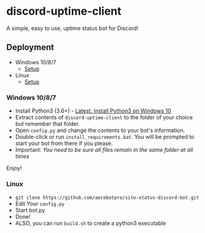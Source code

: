 # discord-uptime-client
A simple, easy to use, uptime status bot for Discord!

## Deployment

* Windows 10/8/7
  * [Setup](https://github.com/aerobotpro/site-status-discord-bot#windows-1087)
* Linux
  * [Setup](https://github.com/aerobotpro/site-status-discord-bot#linux)



### Windows 10/8/7

* Install Python3 (3.6+) - [Latest: Install Python3 on Windows 10](https://www.youtube.com/watch?v=V_ACbv4329E)
* Extract contents of `discord-uptime-client` to the folder of your choice but remember that folder.
* Open `config.py` and change the contents to your bot's information.
* Double-click or run `install_requirements.bat`. You will be prompted to start your bot from there if you please.
* Important: *You need to be sure all files remain in the same folder at all times*

 Enjoy!

### Linux

* `git clone https://github.com/aerobotpro/site-status-discord-bot.git`
* Edit Your `config.py`
* Start bot.py
* Done!
* ALSO, you can run `build.sh` to create a python3 executable
